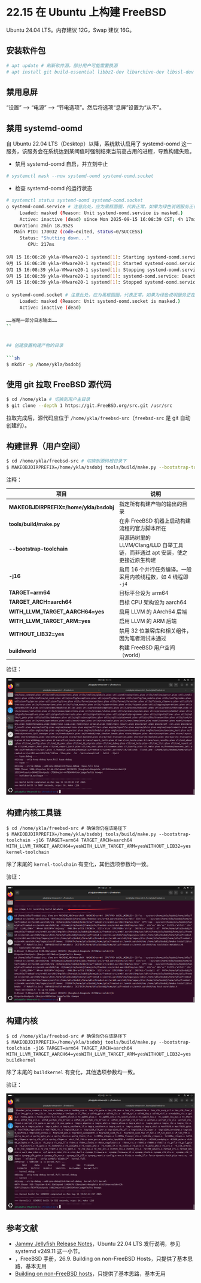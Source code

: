 # 22.15 在 Ubuntu 上构建 FreeBSD


Ubuntu 24.04 LTS。内存建议 12G，Swap 建议 16G。

## 安装软件包

```sh
# apt update # 刷新软件源，部分用户可能需要换源
# apt install git build-essential libbz2-dev libarchive-dev libssl-dev flex # 安装构建所需软件包和库
```

## 禁用息屏

“设置” ——> “电源” ——> “节电选项”。然后将选项“息屏”设置为“从不”。

## 禁用 systemd-oomd

自 Ubuntu 22.04 LTS（Desktop）以降，系统默认启用了 systemd-oomd 这一服务，该服务会在系统达到某阈值时强制结束当前高占用的进程，导致构建失败。

- 禁用 systemd-oomd 自启，并立刻中止

```sh
# systemctl mask --now systemd-oomd systemd-oomd.socket
```

- 检查 systemd-oomd 的运行状态

```sh
# systemctl status systemd-oomd systemd-oomd.socket
○ systemd-oomd.service # 注意此处，应为黑框圆圈，代表正常。如果为绿色说明服务正在运行
     Loaded: masked (Reason: Unit systemd-oomd.service is masked.)
     Active: inactive (dead) since Mon 2025-09-15 16:08:39 CST; 4h 17min ago
   Duration: 2min 18.952s
   Main PID: 170032 (code=exited, status=0/SUCCESS)
     Status: "Shutting down..."
        CPU: 217ms

9月 15 16:06:20 ykla-VMware20-1 systemd[1]: Starting systemd-oomd.service - Userspace Out-Of-Memory (OOM) Killer...
9月 15 16:06:20 ykla-VMware20-1 systemd[1]: Started systemd-oomd.service - Userspace Out-Of-Memory (OOM) Killer.
9月 15 16:08:39 ykla-VMware20-1 systemd[1]: Stopping systemd-oomd.service - Userspace Out-Of-Memory (OOM) Killer...
9月 15 16:08:39 ykla-VMware20-1 systemd[1]: systemd-oomd.service: Deactivated successfully.
9月 15 16:08:39 ykla-VMware20-1 systemd[1]: Stopped systemd-oomd.service - Userspace Out-Of-Memory (OOM) Killer.

○ systemd-oomd.socket # 注意此处，应为黑框圆圈，代表正常。如果为绿色说明服务正在运行
     Loaded: masked (Reason: Unit systemd-oomd.socket is masked.)
     Active: inactive (dead)

……省略一部分日志输出……
``


## 创建放置构建产物的目录

```sh
$ mkdir -p /home/ykla/bsdobj 
```

## 使用 git 拉取 FreeBSD 源代码

```sh
$ cd /home/ykla # 切换到用户主目录
$ git clone --depth 1 https://git.FreeBSD.org/src.git /usr/src
```

拉取完成后，源代码应位于 `/home/ykla/freebsd-src`（`freebsd-src` 是 git 自动创建的）。

## 构建世界（用户空间）

```sh
$ cd /home/ykla/freebsd-src # 切换到源码根目录下
$ MAKEOBJDIRPREFIX=/home/ykla/bsdobj tools/build/make.py --bootstrap-toolchain -j16 TARGET=arm64 TARGET_ARCH=aarch64 WITH_LLVM_TARGET_AARCH64=yes WITH_LLVM_TARGET_ARM=yes WITHOUT_LIB32=yes buildworld # 虽然很长，但这是一行！
```

注释：

| 项目                                     | 说明                           |
| -------------------------------------- | ---------------------------- |
| **MAKEOBJDIRPREFIX=/home/ykla/bsdobj** | 指定所有构建产物的输出的目录     |
| **tools/build/make.py**                | 在非 FreeBSD 机器上启动构建流程的官方脚本所在   |
| **--bootstrap-toolchain**              | 用源码树里的 LLVM/Clang/LLD 自举工具链，而非通过 apt 安装，使之更接近原生构建 |
| **-j16**                               | 启用 16 个并行任务编译。一般采用内核线程数，如 4 线程即 `-j4`      |
| **TARGET=arm64**                       | 目标平台设为 arm64           |
| **TARGET\_ARCH=aarch64**               | 目标 CPU 架构设为 aarch64         |
| **WITH\_LLVM\_TARGET\_AARCH64=yes**    | 启用 LLVM 的 AArch64 后端     |
| **WITH\_LLVM\_TARGET\_ARM=yes**        | 启用 LLVM 的 ARM 后端         |
| **WITHOUT\_LIB32=yes**                 | 禁用 32 位兼容库和相关组件，因为笔者测试未通过             |
| **buildworld**                         | 构建 FreeBSD 用户空间（world）      |


验证：

![](../.gitbook/assets/Ubuntu-fb-wo.png)

## 构建内核工具链

```
$ cd /home/ykla/freebsd-src # 确保你仍在该路径下
$ MAKEOBJDIRPREFIX=/home/ykla/bsdobj tools/build/make.py --bootstrap-toolchain -j16 TARGET=arm64 TARGET_ARCH=aarch64 WITH_LLVM_TARGET_AARCH64=yesWITH_LLVM_TARGET_ARM=yesWITHOUT_LIB32=yes kernel-toolchain
```

除了末尾的 `kernel-toolchain` 有变化，其他选项参数均一致。

验证：

![](../.gitbook/assets/Ubuntu-fb-to.png)

## 构建内核

```
$ cd /home/ykla/freebsd-src # 确保你仍在该路径下
$ MAKEOBJDIRPREFIX=/home/ykla/bsdobj tools/build/make.py --bootstrap-toolchain -j16 TARGET=arm64 TARGET_ARCH=aarch64 WITH_LLVM_TARGET_AARCH64=yesWITH_LLVM_TARGET_ARM=yesWITHOUT_LIB32=yes buildkernel
```

除了末尾的 `buildkernel` 有变化，其他选项参数均一致。

验证：

![](../.gitbook/assets/Ubuntu-fb-ke.png)

## 参考文献

- [Jammy Jellyfish Release Notes](https://discourse.ubuntu.com/t/jammy-jellyfish-release-notes/24668)，Ubuntu 22.04 LTS 发行说明，参见 systemd v249.11 这一小节。
- [](https://docs.freebsd.org/en/books/handbook/cutting-edge/#building-on-non-freebsd-hosts)，FreeBSD 手册，26.9. Building on non-FreeBSD Hosts，只提供了基本思路，基本无用
- [Building on non-FreeBSD hosts](https://wiki.freebsd.org/BuildingOnNonFreeBSD)，只提供了基本思路，基本无用
